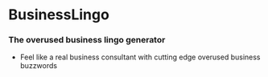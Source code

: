 # BusinessLingo

### The overused business lingo generator

* Feel like a real business consultant with cutting edge overused business buzzwords
